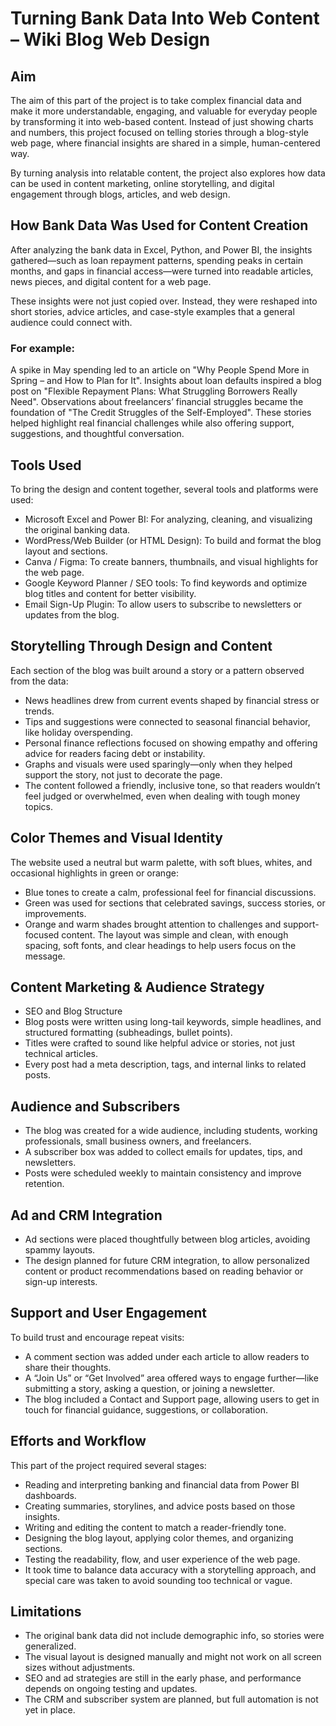 # Turning Bank Data Into Web Content – Wiki Blog Web Design
## Aim
The aim of this part of the project is to take complex financial data and make it more understandable, engaging, and valuable for everyday people by transforming it into web-based content. Instead of just showing charts and numbers, this project focused on telling stories through a blog-style web page, where financial insights are shared in a simple, human-centered way.

By turning analysis into relatable content, the project also explores how data can be used in content marketing, online storytelling, and digital engagement through blogs, articles, and web design.

## How Bank Data Was Used for Content Creation
After analyzing the bank data in Excel, Python, and Power BI, the insights gathered—such as loan repayment patterns, spending peaks in certain months, and gaps in financial access—were turned into readable articles, news pieces, and digital content for a web page.

These insights were not just copied over. Instead, they were reshaped into short stories, advice articles, and case-style examples that a general audience could connect with.

### For example:

A spike in May spending led to an article on "Why People Spend More in Spring – and How to Plan for It".
Insights about loan defaults inspired a blog post on "Flexible Repayment Plans: What Struggling Borrowers Really Need".
Observations about freelancers’ financial struggles became the foundation of "The Credit Struggles of the Self-Employed".
These stories helped highlight real financial challenges while also offering support, suggestions, and thoughtful conversation.

## Tools Used
To bring the design and content together, several tools and platforms were used:

- Microsoft Excel and Power BI: For analyzing, cleaning, and visualizing the original banking data.
- WordPress/Web Builder (or HTML Design): To build and format the blog layout and sections.
- Canva / Figma: To create banners, thumbnails, and visual highlights for the web page.
- Google Keyword Planner / SEO tools: To find keywords and optimize blog titles and content for better visibility.
- Email Sign-Up Plugin: To allow users to subscribe to newsletters or updates from the blog.

## Storytelling Through Design and Content
Each section of the blog was built around a story or a pattern observed from the data:

- News headlines drew from current events shaped by financial stress or trends.
- Tips and suggestions were connected to seasonal financial behavior, like holiday overspending.
- Personal finance reflections focused on showing empathy and offering advice for readers facing debt or instability.
- Graphs and visuals were used sparingly—only when they helped support the story, not just to decorate the page.
- The content followed a friendly, inclusive tone, so that readers wouldn’t feel judged or overwhelmed, even when dealing with tough money topics.

## Color Themes and Visual Identity
The website used a neutral but warm palette, with soft blues, whites, and occasional highlights in green or orange:

- Blue tones to create a calm, professional feel for financial discussions.
- Green was used for sections that celebrated savings, success stories, or improvements.
- Orange and warm shades brought attention to challenges and support-focused content. The layout was simple and clean, with enough spacing, soft fonts, and clear headings to help users focus on the message.

## Content Marketing & Audience Strategy
- SEO and Blog Structure
- Blog posts were written using long-tail keywords, simple headlines, and structured formatting (subheadings, bullet points).
- Titles were crafted to sound like helpful advice or stories, not just technical articles.
- Every post had a meta description, tags, and internal links to related posts.

## Audience and Subscribers
- The blog was created for a wide audience, including students, working professionals, small business owners, and freelancers.
- A subscriber box was added to collect emails for updates, tips, and newsletters.
- Posts were scheduled weekly to maintain consistency and improve retention.

## Ad and CRM Integration
- Ad sections were placed thoughtfully between blog articles, avoiding spammy layouts.
- The design planned for future CRM integration, to allow personalized content or product recommendations based on reading behavior or sign-up interests.

## Support and User Engagement
To build trust and encourage repeat visits:

- A comment section was added under each article to allow readers to share their thoughts.
- A “Join Us” or “Get Involved” area offered ways to engage further—like submitting a story, asking a question, or joining a newsletter.
- The blog included a Contact and Support page, allowing users to get in touch for financial guidance, suggestions, or collaboration.

## Efforts and Workflow
This part of the project required several stages:

- Reading and interpreting banking and financial data from Power BI dashboards.
- Creating summaries, storylines, and advice posts based on those insights.
- Writing and editing the content to match a reader-friendly tone.
- Designing the blog layout, applying color themes, and organizing sections.
- Testing the readability, flow, and user experience of the web page.
- It took time to balance data accuracy with a storytelling approach, and special care was taken to avoid sounding too technical or vague.

## Limitations
- The original bank data did not include demographic info, so stories were generalized.
- The visual layout is designed manually and might not work on all screen sizes without adjustments.
- SEO and ad strategies are still in the early phase, and performance depends on ongoing testing and updates.
- The CRM and subscriber system are planned, but full automation is not yet in place.
